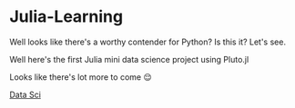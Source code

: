# Julia-Learning
Well looks like there's a worthy contender for Python? Is this it? Let's see. 


Well here's the first Julia mini data science project using Pluto.jl 

Looks like there's lot more to come 😌

[Data Sci](https://juliadatasci.netlify.app/)
